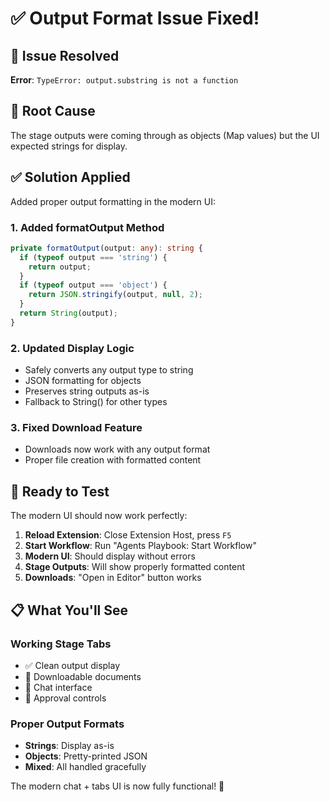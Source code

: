 # ✅ Output Format Issue Fixed!

## 🐛 Issue Resolved
**Error**: `TypeError: output.substring is not a function`

## 🔧 Root Cause
The stage outputs were coming through as objects (Map values) but the UI expected strings for display.

## ✅ Solution Applied
Added proper output formatting in the modern UI:

### 1. **Added formatOutput Method**
```typescript
private formatOutput(output: any): string {
  if (typeof output === 'string') {
    return output;
  }
  if (typeof output === 'object') {
    return JSON.stringify(output, null, 2);
  }
  return String(output);
}
```

### 2. **Updated Display Logic**
- Safely converts any output type to string
- JSON formatting for objects
- Preserves string outputs as-is
- Fallback to String() for other types

### 3. **Fixed Download Feature**
- Downloads now work with any output format
- Proper file creation with formatted content

## 🚀 Ready to Test

The modern UI should now work perfectly:

1. **Reload Extension**: Close Extension Host, press `F5`
2. **Start Workflow**: Run "Agents Playbook: Start Workflow"
3. **Modern UI**: Should display without errors
4. **Stage Outputs**: Will show properly formatted content
5. **Downloads**: "Open in Editor" button works

## 📋 What You'll See

### Working Stage Tabs
- ✅ Clean output display
- 📄 Downloadable documents
- 💬 Chat interface
- 🎯 Approval controls

### Proper Output Formats
- **Strings**: Display as-is
- **Objects**: Pretty-printed JSON
- **Mixed**: All handled gracefully

The modern chat + tabs UI is now fully functional! 🎉